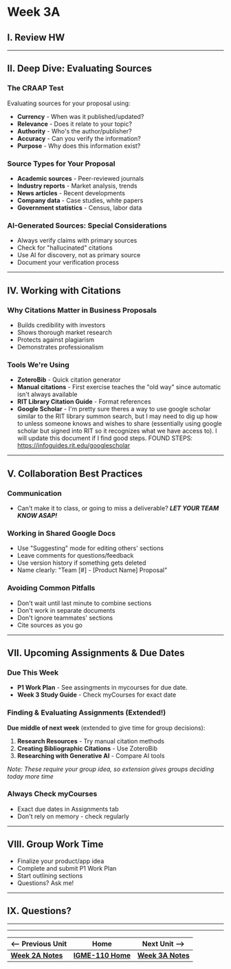 # Week 3A

## I. Review HW

---

## II. Deep Dive: Evaluating Sources

### The CRAAP Test
Evaluating sources for your proposal using:
- **Currency** - When was it published/updated?
- **Relevance** - Does it relate to your topic?
- **Authority** - Who's the author/publisher?
- **Accuracy** - Can you verify the information?
- **Purpose** - Why does this information exist?

### Source Types for Your Proposal
- **Academic sources** - Peer-reviewed journals
- **Industry reports** - Market analysis, trends
- **News articles** - Recent developments
- **Company data** - Case studies, white papers
- **Government statistics** - Census, labor data

### AI-Generated Sources: Special Considerations
- Always verify claims with primary sources
- Check for "hallucinated" citations
- Use AI for discovery, not as primary source
- Document your verification process

---

## IV. Working with Citations

### Why Citations Matter in Business Proposals
- Builds credibility with investors
- Shows thorough market research
- Protects against plagiarism
- Demonstrates professionalism

### Tools We're Using
- **ZoteroBib** - Quick citation generator
- **Manual citations** - First exercise teaches the "old way" since automatic isn't always available
- **RIT Library Citation Guide** - Format references
- **Google Scholar** - I'm pretty sure theres a way to use google scholar similar to the RIT library summon search, but I may need to dig up how to unless someone knows and wishes to share (essentially using google scholar but signed into RIT so it recognizes what we have access to). I will update this document if I find good steps. FOUND STEPS: https://infoguides.rit.edu/googlescholar

---

## V. Collaboration Best Practices

### Communication
- Can't make it to class, or going to miss a deliverable? ***LET YOUR TEAM KNOW ASAP!***

### Working in Shared Google Docs
- Use "Suggesting" mode for editing others' sections
- Leave comments for questions/feedback
- Use version history if something gets deleted
- Name clearly: "Team [#] - [Product Name] Proposal"

### Avoiding Common Pitfalls
- Don't wait until last minute to combine sections
- Don't work in separate documents
- Don't ignore teammates' sections
- Cite sources as you go

---

## VII. Upcoming Assignments & Due Dates

### Due This Week
- **P1 Work Plan** - See assingments in mycourses for due date.
- **Week 3 Study Guide** - Check myCourses for exact date

### Finding & Evaluating Assignments (Extended!)
**Due middle of next week** (extended to give time for group decisions):
1. **Research Resources** - Try manual citation methods
2. **Creating Bibliographic Citations** - Use ZoteroBib
3. **Researching with Generative AI** - Compare AI tools

*Note: These require your group idea, so extension gives groups deciding today more time*

### Always Check myCourses
- Exact due dates in Assignments tab
- Don't rely on memory - check regularly

---

## VIII. Group Work Time
- Finalize your product/app idea
- Complete and submit P1 Work Plan
- Start outlining sections
- Questions? Ask me!

---

## IX. Questions?

---
---

| <-- Previous Unit | Home | Next Unit -->
| --- | --- | --- 
|   [**Week 2A Notes**](2A.md)  |  [**IGME-110 Home**](../) | [**Week 3A Notes**](3A.md)
